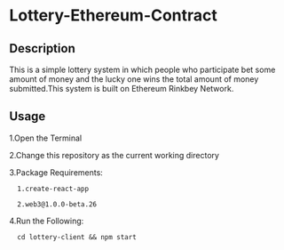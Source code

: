 # Lottery-Ethereum-Contract

## Description

This is a simple lottery system in which people who participate bet some amount of money and the lucky one wins the total amount of money submitted.This system is built on Ethereum Rinkbey Network.


## Usage

1.Open the Terminal

2.Change this repository as the current working directory

3.Package Requirements:
    
      1.create-react-app
      
      2.web3@1.0.0-beta.26

4.Run the Following:

      cd lottery-client && npm start
      
